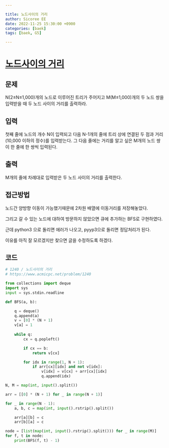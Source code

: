 ```yaml
---

title: 노드사이의 거리
author: Sicoree EE
date: 2022-11-25 15:30:00 +0900
categories: [baek]
tags: [baek, G5]

---
```




# [노드사이의 거리](https://www.acmicpc.net/problem/1240)

## 문제

N(2≤N≤1,000)개의 노드로 이루어진 트리가 주어지고 M(M≤1,000)개의 두 노드 쌍을 입력받을 때 두 노드 사이의 거리를 출력하라.

## 입력

첫째 줄에 노드의 개수 N이 입력되고 다음 N-1개의 줄에 트리 상에 연결된 두 점과 거리(10,000 이하의 정수)를 입력받는다. 그 다음 줄에는 거리를 알고 싶은 M개의 노드 쌍이 한 줄에 한 쌍씩 입력된다.

## 출력

M개의 줄에 차례대로 입력받은 두 노드 사이의 거리를 출력한다.

## 접근방법

노드간 양방향 이동이 가능했기때문에 2차원 배열에 이동거리를 저장해놓았다.

그리고 갈 수 있는 노드에 대하여 방문하지 않았으면 큐에 추가하는 BFS로 구현하였다.

근데 python3 으로 돌리면 에러가 나오고, pyyp3으로 돌리면 정답처리가 된다.

이유를 아직 잘 모르겠지만 찾으면 글을 수정하도록 하겠다.

## 코드

```python
# 1240 / 노드사이의 거리
# https://www.acmicpc.net/problem/1240

from collections import deque
import sys
input = sys.stdin.readline

def BFS(a, b):

    q = deque()
    q.append(a)
    v = [0] * (N + 1)
    v[a] = 1
    
    while q:
        cx = q.popleft()

        if cx == b:
            return v[cx]

        for idx in range(1, N + 1):
            if arr[cx][idx] and not v[idx]:
                v[idx] = v[cx] + arr[cx][idx]
                q.append(idx)

N, M = map(int, input().split())

arr = [[0] * (N + 1) for _ in range(N + 1)]

for _ in range(N - 1):
    a, b, c = map(int, input().rstrip().split())

    arr[a][b] = c
    arr[b][a] = c

node = [list(map(int, input().rstrip().split())) for _ in range(M)]
for f, t in node:
    print(BFS(f, t) - 1)
```


